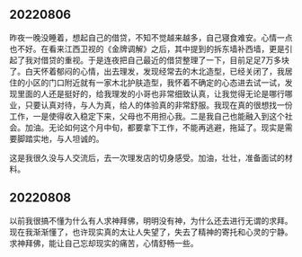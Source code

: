 ## 20220806

昨夜一晚没睡着，想起自己的借贷，不知不觉越来越多，自己寝食难安。心情一点也不好。在看来江西卫视的《金牌调解》之后，其中提到的拆东墙补西墙，更是引起了我对借贷的重视。于是连夜把自己最近的借贷整理了一下，目前足足7万多块了。白天怀着郁闷的心情，出去理发，发现经常去的木北造型，已经关闭了，我居住的小区的门口附近就有一家木北护肤造型，我怀着不确定的心态进去试一试，发现里面的人还是挺好的，给我理发的小哥也非常细致认真，让我觉得无论是哪行哪业，只要认真对待，与人为真，给人的体验真的非常舒服。我现在真的很想找一份工作，一是使得收入稳定下来，父母也不用担心我。二是我自己也能融入到这个社会。加油。无论如何这个月中旬，都要拿下工作，不能再逃避，拖延了。现实是需要脚踏实地，与人坦诚的。

这是我很久没与人交流后，去一次理发店的切身感受。加油，壮壮，准备面试的材料。

## 20220808

以前我很搞不懂为什么有人求神拜佛，明明没有神，为什么还去进行无谓的求拜。现在我渐渐懂了，也许现实真的太让人失望了，失去了精神的寄托和心灵的宁静。求神拜佛，能让自己忘却现实的痛苦，心情舒畅一些。
